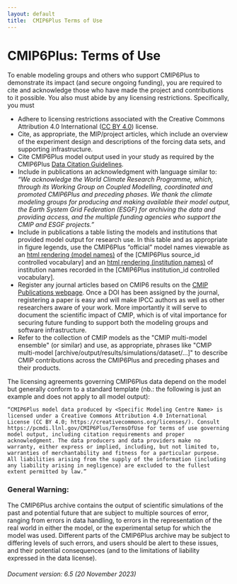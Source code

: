 ```yaml
---
layout: default
title:  CMIP6Plus Terms of Use
---
```


# CMIP6Plus: Terms of Use

To enable modeling groups and others who support CMIP6Plus to demonstrate its impact (and secure ongoing funding), you are required to cite and acknowledge those who have made the project and contributions to it possible. You also must abide by any licensing restrictions. Specifically, you must

* Adhere to licensing restrictions associated with the Creative Commons Attribution 4.0 International ([CC BY 4.0]) license.
* Cite, as appropriate, the MIP/project articles, which include an overview of the experiment design and descriptions of the forcing data sets, and supporting infrastructure.
* Cite CMIP6Plus model output used in your study as required by the CMIP6Plus [Data Citation Guidelines].
* Include in publications an acknowledgment with language similar to: *“We acknowledge the World Climate Research Programme, which, through its Working Group on Coupled Modelling, coordinated and promoted CMIP6Plus and preceding phases. We thank the climate modeling groups for producing and making available their model output, the Earth System Grid Federation (ESGF) for archiving the data and providing access, and the multiple funding agencies who support the CMIP and ESGF projects.”*
* Include in publications a table listing the models and institutions that provided model output for research use. In this table and as appropriate in figure legends, use the CMIP6Plus “official” model names viewable as an [html rendering (model names)] of the [CMIP6Plus source_id controlled vocabulary] and an [html rendering (institution names)] of institution names recorded in the [CMIP6Plus institution_id controlled vocabulary].
* Register any journal articles based on CMIP6 results on the [CMIP Publications webpage]. Once a DOI has been assigned by the journal, registering a paper is easy and will make IPCC authors as well as other researchers aware of your work. More importantly it will serve to document the scientific impact of CMIP, which is of vital importance for securing future funding to support both the modeling groups and software infrastructure.
* Refer to the collection of CMIP models as the "CMIP multi-model ensemble" (or similar) and use, as appropriate, phrases like "CMIP multi-model [archive/output/results/simulations/dataset/...]" to describe CMIP contributions across the CMIP6Plus and preceding phases and their products.

The licensing agreements governing CMIP6Plus data depend on the model but generally conform to a standard template (nb.: the following is just an example and does not apply to all model output):

```
“CMIP6Plus model data produced by <Specific Modeling Centre Name> is licensed under a Creative Commons Attribution 4.0 International License (CC BY 4.0; https://creativecommons.org/licenses/). Consult https://pcmdi.llnl.gov/CMIP6Plus/TermsOfUse for terms of use governing model output, including citation requirements and proper acknowledgment. The data producers and data providers make no warranty, either express or implied, including, but not limited to, warranties of merchantability and fitness for a particular purpose. All liabilities arising from the supply of the information (including any liability arising in negligence) are excluded to the fullest extent permitted by law.”
```

### General Warning:

The CMIP6Plus archive contains the output of scientific simulations of the past and potential future that are subject to multiple sources of error, ranging from errors in data handling, to errors in the representation of the real world in either the model, or the experimental setup for which the model was used. Different parts of the CMIP6Plus archive may be subject to differing levels of such errors, and users should be alert to these issues, and their potential consequences (and to the limitations of liability expressed in the data license).

###### Document version: 6.5 (20 November 2023)

[CC BY 4.0]: https://creativecommons.org/licenses/by/4.0/
[CMIP6 Climate Model Data license page]: https://wcrp-cmip.github.io/CMIP6_CVs/docs/CMIP6_source_id_licenses.html
[CMIP6 GMD special issue]: http://www.geosci-model-dev.net/special_issue590.html
[Data Citation Guidelines]: http://bit.ly/2gBCuqM
[html rendering (model names)]: https://wcrp-cmip.github.io/CMIP6_CVs/docs/CMIP6_source_id.html
[CMIP6 source_id controlled vocabulary]: https://github.com/WCRP-CMIP/CMIP6_CVs/blob/master/CMIP6_source_id.json
[html rendering (institution names)]: https://wcrp-cmip.github.io/CMIP6_CVs/docs/CMIP6_institution_id.html
[CMIP6 institution_id controlled vocabulary]: https://github.com/WCRP-CMIP/CMIP6_CVs/blob/master/CMIP6_institution_id.json
[CMIP Publications webpage]: https://cmip-publications.llnl.gov/view/CMIP6/
